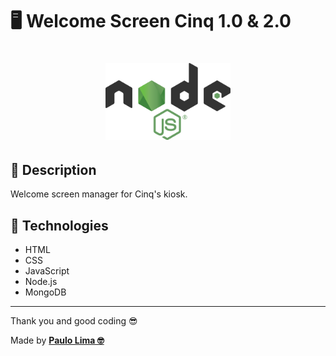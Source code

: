 # 🖥️ Welcome Screen Cinq 1.0 & 2.0

<h1 align="center">
  <img src=".github/logo.png" width="200px" />
</h1>

## 🔎️ Description
Welcome screen manager for Cinq's kiosk.

## 🚀️ Technologies

- HTML
- CSS
- JavaScript
- Node.js
- MongoDB
 
---

Thank you and good coding 😎️

Made by **<a href="https://paulophlp.github.io/portfolio/" target="__blank">Paulo Lima 🤓️</a>**